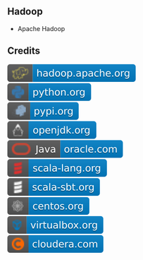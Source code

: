 Hadoop
------

- Apache Hadoop

Credits
-------
[![image](
Credits/hadoop.apache.org.svg?raw=true)](https://hadoop.apache.org)  
[![image](
Credits/python.org.svg?raw=true)](https://python.org)  
[![image](
Credits/pypi.org.svg?raw=true)](https://pypi.org)  
[![image](
Credits/openjdk.org.svg?raw=true)](https://openjdk.org)  
[![image](
Credits/Java-oracle.com.svg?raw=true)](https://oracle.com/java)    
[![image](
Credits/scala-lang.org.svg?raw=true)](https://scala-lang.org)    
[![image](
Credits/scala-sbt.org.svg?raw=true)](https://scala-sbt.org)    
[![image](
Credits/centos.org.svg?raw=true)](https://centos.org)    
[![image](
Credits/virtualbox.org.svg?raw=true)](https://virtualbox.org)    
[![image](
Credits/cloudera.com.svg?raw=true)](https://cloudera.com)    
